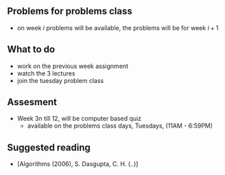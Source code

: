 ## Problems for problems class
- on week $i$ problems will be available, the problems will be for week $i+1$


## What to do
- work on the previous week assignment
- watch the 3 lectures
- join the tuesday problem class


## Assesment
- Week $3n$ till 12, will be computer based quiz
	- available on the problems class days, Tuesdays, (11AM - 6:59PM)

## Suggested reading
- [Algorithms (2006), S. Dasgupta, C. H. (..)]